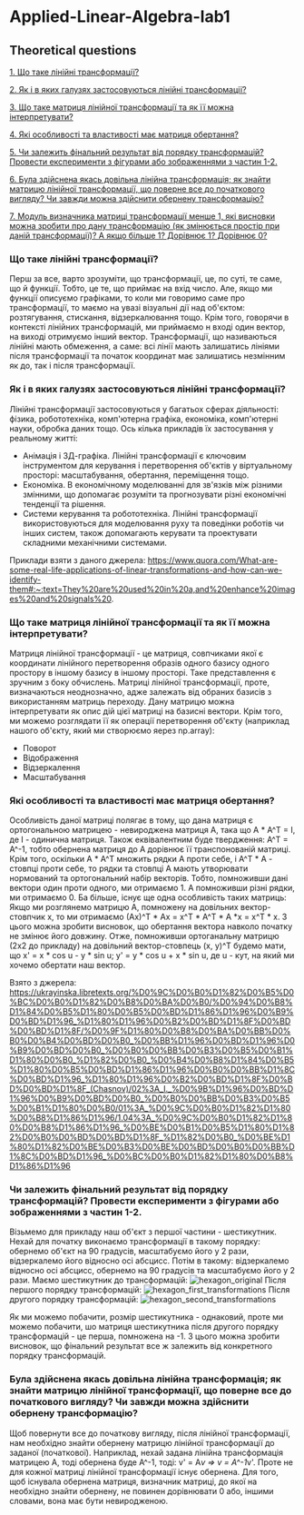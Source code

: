 # Applied-Linear-Algebra-lab1

## Theoretical questions

[1. Що таке лінійні трансформації? ](#pa1) 

[2. Як і в яких галузях застосовуються лінійні трансформації?](#pa2)  

[3. Що таке матриця лінійної трансформації та як її можна інтерпретувати?](#pa3)  

[4. Які особливості та властивості має матриця обертання?](#pa4)

[5. Чи залежить фінальний результат від порядку трансформацій? Провести експерименти з фігурами або зображеннями з частин 1-2.](#pa5)

[6. Була здійснена якась довільна лінійна трансформація; як знайти матрицю лінійної трансформації, що поверне все до початкового вигляду? Чи завжди можна здійснити обернену трансформацію? ](#pa6) 

[7. Модуль визначника матриці трансформації менше 1, які висновки можна зробити про дану трансформацію (як змінюється простір при даній трансформації)? А якщо більше 1? Дорівнює 1? Дорівнює 0? ](#pa7)


<a name = "pa1"></a>
### Що таке лінійні трансформації?
Перш за все, варто зрозуміти, що трансформації, це, по суті, те саме, що й функції. Тобто, це те, що приймає на вхід число. Але, якщо ми функції описуємо графіками, то коли ми говоримо саме про трансформації, то маємо на увазі візуальні дії над об'єктом: розтягування, стискання, відзеркалювання тощо. Крім того, говорячи в контексті лінійних трансформацій, ми приймаємо н вході один вектор, на виході отримуємо інший вектор. Трансформації, що називаються лінійні мають обмеження, а саме: всі лінії мають залишатись лініями після трансформації та початок координат має залишатись незмінним як до, так і після трансформації.


<a name = "pa2"></a>
### Як і в яких галузях застосовуються лінійні трансформації?
Лінійні трансформації застосовуються у багатьох сферах діяльності: фізика, робототехніка, комп'ютерна графіка, економіка, комп'ютерні науки, обробка даних тощо. Ось кілька прикладів їх застосування у реальному житті:
- Анімація і 3Д-графіка. Лінійні трансформації є ключовим інструментом для керування і перетворення об'єктів у віртуальному просторі: масштабування, обертання, переміщення тощо.
- Економіка. В економічному моделюванні для зв'язків між різними змінними, що допомагає розуміти та прогнозувати різні економічні тенденції та рішення.
- Системи керування та робототехніка. Лінійні трансформації використовуються для моделювання руху та поведінки роботів чи інших систем, також допомагають керувати та проектувати складними механічними системами.

Приклади взяти з даного джерела: https://www.quora.com/What-are-some-real-life-applications-of-linear-transformations-and-how-can-we-identify-them#:~:text=They%20are%20used%20in%20a,and%20enhance%20images%20and%20signals%20.


<a name = "pa3"></a>
### Що таке матриця лінійної трансформації та як її можна інтерпретувати?
Матриця лінійної трансформації - це матриця, совпчиками якої є координати лінійного перетворення образів одного базису одного простору в іншому базису в іншому просторі. Таке представлення є зручним з боку обчислень. Матриці лінійної трансформації, проте, визначаються неоднозначно, адже залежать від обраних базисів з використанням матриць переходу. Дану матрицю можна інтерпретувати як опис дій цієї матриці на базисні вектори. Крім того, ми можемо розглядати її як операції перетворення об'єкту (наприклад нашого об'єкту, який ми створюємо яерез np.array):
- Поворот
- Відображення
- Відзеркалення
- Масштабування


<a name = "pa4"></a>
### Які особливості та властивості має матриця обертання?
Особливість даної матриці полягає в тому, що дана матриця є ортогональною матрицею - невироджена матриця А, така що A * А^T = I, де І - одинична матриця. Також еквівалентним буде твердження: А^T = A^-1, тобто обернена матриця до А дорівнює її транспонованій матриці. Крім того, оскільки A * А^T  множить рядки А проти себе,  і А^T * А - стовпці проти себе, то рядки та стовпці А мають утворювати нормований та ортогональний набір векторів. Тобто, помноживши дані вектори один проти одного, ми отримаємо 1. А помноживши різні рядки, ми отримаємо 0. Ба більше, існує ще одна особливість таких матриць: 
Якщо ми розглянемо матрицю А, помножену на довільних вектор-стовпчик х, то ми отримаємо (Ах)^T * Ax = x^T * A^T * A *x = x^T * x.  З цього можна зробити висновок, що обертання вектора навколо початку не змінює його довжину. Отже, помноживши ортоганальну матрицю (2х2 до прикладу) на довільний вектор-стовпець (x, y)^T будемо мати, що х' = x * cos u - y * sin u; y' = y * cos u + x * sin u, де u - кут, на який ми хочемо обертати наш вектор.

Взято з джерела: https://ukrayinska.libretexts.org/%D0%9C%D0%B0%D1%82%D0%B5%D0%BC%D0%B0%D1%82%D0%B8%D0%BA%D0%B0/%D0%94%D0%B8%D1%84%D0%B5%D1%80%D0%B5%D0%BD%D1%86%D1%96%D0%B9%D0%BD%D1%96_%D1%80%D1%96%D0%B2%D0%BD%D1%8F%D0%BD%D0%BD%D1%8F/%D0%9F%D1%80%D0%B8%D0%BA%D0%BB%D0%B0%D0%B4%D0%BD%D0%B0_%D0%BB%D1%96%D0%BD%D1%96%D0%B9%D0%BD%D0%B0_%D0%B0%D0%BB%D0%B3%D0%B5%D0%B1%D1%80%D0%B0_%D1%82%D0%B0_%D0%B4%D0%B8%D1%84%D0%B5%D1%80%D0%B5%D0%BD%D1%86%D1%96%D0%B0%D0%BB%D1%8C%D0%BD%D1%96_%D1%80%D1%96%D0%B2%D0%BD%D1%8F%D0%BD%D0%BD%D1%8F_(Chasnov)/02%3A_I._%D0%9B%D1%96%D0%BD%D1%96%D0%B9%D0%BD%D0%B0_%D0%B0%D0%BB%D0%B3%D0%B5%D0%B1%D1%80%D0%B0/01%3A_%D0%9C%D0%B0%D1%82%D1%80%D0%B8%D1%86%D1%96/1.04%3A_%D0%9C%D0%B0%D1%82%D1%80%D0%B8%D1%86%D1%96_%D0%BE%D0%B1%D0%B5%D1%80%D1%82%D0%B0%D0%BD%D0%BD%D1%8F_%D1%82%D0%B0_%D0%BE%D1%80%D1%82%D0%BE%D0%B3%D0%BE%D0%BD%D0%B0%D0%BB%D1%8C%D0%BD%D1%96_%D0%BC%D0%B0%D1%82%D1%80%D0%B8%D1%86%D1%96


<a name = "pa5"></a>
### Чи залежить фінальний результат від порядку трансформацій? Провести експерименти з фігурами або зображеннями з частин 1-2.
Візьмемо для прикладу наш об'єкт з першої частини  - шестикутник. Нехай для початку виконаємо трансформації в такому порядку: обернемо об'єкт на 90 градусів, масштабуємо його у 2 рази, відзеркалемо його відносно осі абсцисс. Потім в такому: відзеркалемо відносно осі абсцисс, обернемо на 90 градусів та масштабуємо його у 2 рази.
Маємо шестикутник до трансформацій:
![hexagon_original](https://github.com/KravchenkoKseniia/Applied-Linear-Algebra-lab1/assets/145661899/0bd2662c-a558-4747-beeb-2d78e5c3dfd7)
Після першого порядку трансформацій:
![hexagon_first_transformations](https://github.com/KravchenkoKseniia/Applied-Linear-Algebra-lab1/assets/145661899/5d55b3ae-9d6b-479c-a26d-3b267fd31a77)
Після другого порядку трансформацій:
![hexagon_second_transformations](https://github.com/KravchenkoKseniia/Applied-Linear-Algebra-lab1/assets/145661899/f71fa159-d87e-40f5-8328-592f8f876b17)

Як ми можемо побачити, розмір шестикутника - однаковий, проте ми можемо побачити, шо матриця шестикутника після другого порядку трансформацій - це перша, помножена на -1.  З цього можна зробити висновок, що фінальний результат все ж залежить від конкретного порядку трансформацій. 


<a name = "pa6"></a>
### Була здійснена якась довільна лінійна трансформація; як знайти матрицю лінійної трансформації, що поверне все до початкового вигляду? Чи завжди можна здійснити обернену трансформацію?
Щоб повернути все до початкову вигляду, після лінійної трансформації, нам необхідно знайти обернену матрицю лінійної трансформації до заданої (початкової). Наприклад, нехай задана лінійна трансформація матрицею А, тоді обернена буде A^-1, тоді:
v' = A*v => v = A^-1*v'.
Проте не для кожної матриці лінійної трансформації існує обернена. Для того, щоб існувала обернена матриця, визначник матриці, до якої на необхідно знайти обернену, не повинен дорівнювати 0 або, іншими словами, вона має бути невиродженою. 
